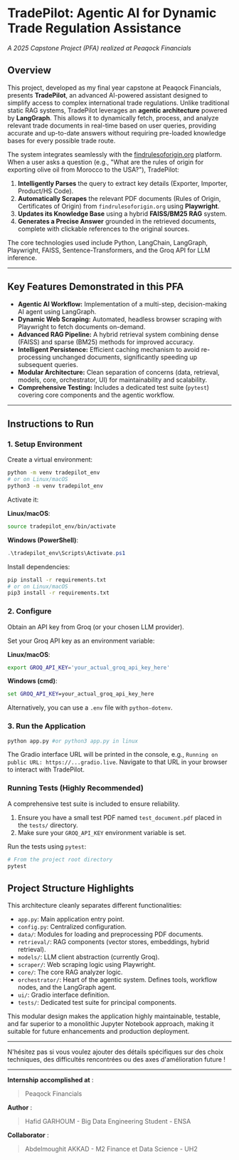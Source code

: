 # TradePilot: Agentic AI for Dynamic Trade Regulation Assistance
*A 2025 Capstone Project (PFA) realized at Peaqock Financials*

## Overview

This project, developed as my final year capstone at Peaqock Financials, presents **TradePilot**, an advanced AI-powered assistant designed to simplify access to complex international trade regulations. Unlike traditional static RAG systems, TradePilot leverages an **agentic architecture** powered by **LangGraph**. This allows it to dynamically fetch, process, and analyze relevant trade documents in real-time based on user queries, providing accurate and up-to-date answers without requiring pre-loaded knowledge bases for every possible trade route.

The system integrates seamlessly with the [findrulesoforigin.org](https://findrulesoforigin.org/) platform. When a user asks a question (e.g., "What are the rules of origin for exporting olive oil from Morocco to the USA?"), TradePilot:

1. **Intelligently Parses** the query to extract key details (Exporter, Importer, Product/HS Code).
2. **Automatically Scrapes** the relevant PDF documents (Rules of Origin, Certificates of Origin) from `findrulesoforigin.org` using **Playwright**.
3. **Updates its Knowledge Base** using a hybrid **FAISS/BM25 RAG** system.
4. **Generates a Precise Answer** grounded in the retrieved documents, complete with clickable references to the original sources.

The core technologies used include Python, LangChain, LangGraph, Playwright, FAISS, Sentence-Transformers, and the Groq API for LLM inference.

---

## Key Features Demonstrated in this PFA

* **Agentic AI Workflow:** Implementation of a multi-step, decision-making AI agent using LangGraph.
* **Dynamic Web Scraping:** Automated, headless browser scraping with Playwright to fetch documents on-demand.
* **Advanced RAG Pipeline:** A hybrid retrieval system combining dense (FAISS) and sparse (BM25) methods for improved accuracy.
* **Intelligent Persistence:** Efficient caching mechanism to avoid re-processing unchanged documents, significantly speeding up subsequent queries.
* **Modular Architecture:** Clean separation of concerns (data, retrieval, models, core, orchestrator, UI) for maintainability and scalability.
* **Comprehensive Testing:** Includes a dedicated test suite (`pytest`) covering core components and the agentic workflow.

---

## Instructions to Run

### 1. Setup Environment

Create a virtual environment:

```bash
python -m venv tradepilot_env
# or on Linux/macOS
python3 -m venv tradepilot_env
```

Activate it:

**Linux/macOS**:
```bash
source tradepilot_env/bin/activate
```

**Windows (PowerShell)**:
```powershell
.\tradepilot_env\Scripts\Activate.ps1
```

Install dependencies:

```bash
pip install -r requirements.txt
# or on Linux/macOS
pip3 install -r requirements.txt
```

### 2. Configure

Obtain an API key from Groq (or your chosen LLM provider).

Set your Groq API key as an environment variable:

**Linux/macOS**:
```bash
export GROQ_API_KEY='your_actual_groq_api_key_here'
```

**Windows (cmd)**:
```cmd
set GROQ_API_KEY=your_actual_groq_api_key_here
```

Alternatively, you can use a `.env` file with `python-dotenv`.

### 3. Run the Application

```bash
python app.py #or python3 app.py in linux
```

The Gradio interface URL will be printed in the console, e.g., `Running on public URL: https://...gradio.live`.
Navigate to that URL in your browser to interact with TradePilot.

### Running Tests (Highly Recommended)

A comprehensive test suite is included to ensure reliability.

1. Ensure you have a small test PDF named `test_document.pdf` placed in the `tests/` directory.
2. Make sure your `GROQ_API_KEY` environment variable is set.

Run the tests using `pytest`:

```bash
# From the project root directory
pytest
```

## Project Structure Highlights

This architecture cleanly separates different functionalities:

* `app.py`: Main application entry point.
* `config.py`: Centralized configuration.
* `data/`: Modules for loading and preprocessing PDF documents.
* `retrieval/`: RAG components (vector stores, embeddings, hybrid retrieval).
* `models/`: LLM client abstraction (currently Groq).
* `scraper/`: Web scraping logic using Playwright.
* `core/`: The core RAG analyzer logic.
* `orchestrator/`: Heart of the agentic system. Defines tools, workflow nodes, and the LangGraph agent.
* `ui/`: Gradio interface definition.
* `tests/`: Dedicated test suite for principal components.

This modular design makes the application highly maintainable, testable, and far superior to a monolithic Jupyter Notebook approach, making it suitable for future enhancements and production deployment.

---

N'hésitez pas si vous voulez ajouter des détails spécifiques sur des choix techniques, des difficultés rencontrées ou des axes d'amélioration future !

---


**Internship accomplished at**  :
> Peaqock Financials

**Author** :
> Hafid GARHOUM - Big Data Engineering Student - ENSA

**Collaborator** :
> Abdelmoughit AKKAD - M2 Finance et Data Science - UH2 
